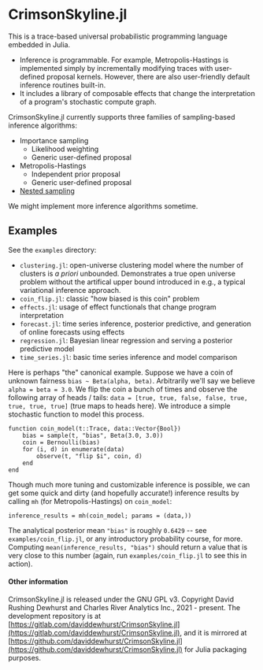 # CrimsonSkyline.jl

This is a trace-based universal probabilistic programming language embedded in Julia. 

+ Inference is programmable. For example, Metropolis-Hastings is implemented simply by incrementally modifying
    traces with user-defined proposal kernels.
    However, there are also user-friendly default inference routines built-in. 
+ It includes a library of composable effects that change the interpretation of a program's stochastic compute graph.

CrimsonSkyline.jl currently supports three families of sampling-based inference algorithms:

+ Importance sampling
    + Likelihood weighting
    + Generic user-defined proposal
+ Metropolis-Hastings
    + Independent prior proposal
    + Generic user-defined proposal
+ [Nested sampling](https://projecteuclid.org/journals/bayesian-analysis/volume-1/issue-4/Nested-sampling-for-general-Bayesian-computation/10.1214/06-BA127.full)

We might implement more inference algorithms sometime.

## Examples

See the `examples` directory:

+ `clustering.jl`: open-universe clustering model where the number of clusters is *a priori* unbounded. Demonstrates a true open universe problem without the artifical upper bound introduced in e.g., a typical variational inference approach.
+ `coin_flip.jl`: classic "how biased is this coin" problem
+ `effects.jl`: usage of effect functionals that change program interpretation
+ `forecast.jl`: time series inference, posterior predictive, and generation of online forecasts using effects
+ `regression.jl`: Bayesian linear regression and serving a posterior predictive model
+ `time_series.jl`: basic time series inference and model comparison

Here is perhaps "the" canonical example. Suppose we have a coin of unknown fairness 
`bias ~ Beta(alpha, beta)`. Arbitrarily we'll say we believe `alpha = beta = 3.0`. 
We flip the coin a bunch of times and observe the following array of heads / tails:
`data = [true, true, false, false, true, true, true, true]` (true maps to heads here).
We introduce a simple stochastic function to model this process.

```
function coin_model(t::Trace, data::Vector{Bool})
    bias = sample(t, "bias", Beta(3.0, 3.0))
    coin = Bernoulli(bias)
    for (i, d) in enumerate(data)
        observe(t, "flip $i", coin, d)
    end
end
```

Though much more tuning and customizable inference is possible, we can get some quick
and dirty (and hopefully accurate!) inference results by calling `mh` (for Metropolis-Hastings) on `coin_model`:

```
inference_results = mh(coin_model; params = (data,))
```
The analytical posterior mean `"bias"` is roughly `0.6429` -- see `examples/coin_flip.jl`, or any introductory probability course, for more.
Computing `mean(inference_results, "bias")` should return a value that is very close to this number (again, run `examples/coin_flip.jl` to see this in action).

#### Other information
CrimsonSkyline.jl is released under the GNU GPL v3. Copyright David Rushing Dewhurst and Charles River Analytics Inc., 2021 - present. The development repository is at [https://gitlab.com/daviddewhurst/CrimsonSkyline.jl](https://gitlab.com/daviddewhurst/CrimsonSkyline.jl), and it is mirrored at [https://github.com/daviddewhurst/CrimsonSkyline.jl](https://github.com/daviddewhurst/CrimsonSkyline.jl) for Julia packaging purposes.
